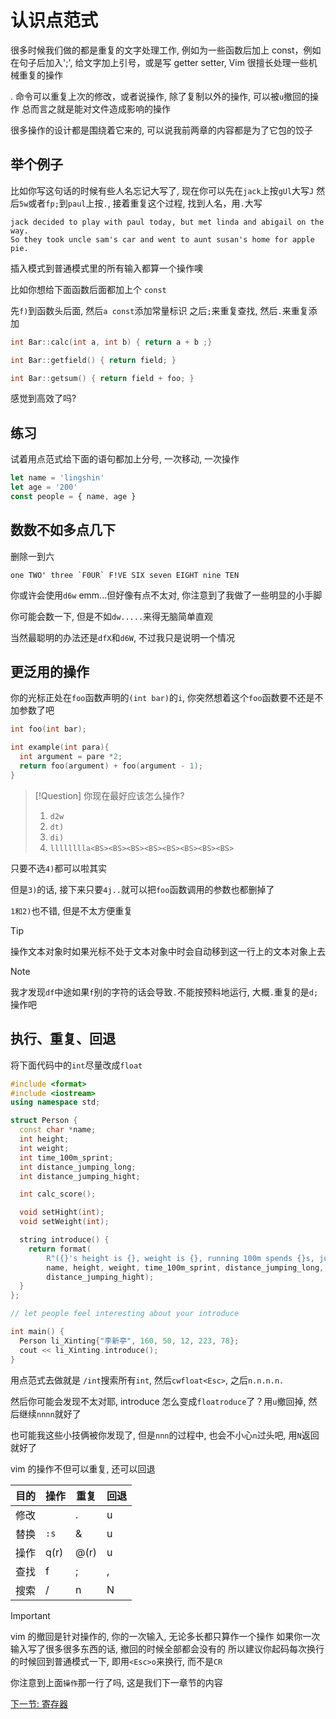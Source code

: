 # 认识点范式

很多时候我们做的都是重复的文字处理工作,
例如为一些函数后加上 const，例如在句子后加入';',
给文字加上引号，或是写 getter setter,
Vim 很擅长处理一些机械重复的操作

. 命令可以重复上次的修改，或者说操作, 除了复制以外的操作, 可以被`u`撤回的操作
总而言之就是能对文件造成影响的操作

很多操作的设计都是围绕着它来的, 可以说我前两章的内容都是为了它包的饺子

## 举个例子

比如你写这句话的时候有些人名忘记大写了, 现在你可以先在`jack`上按`gUl`大写`J`
然后`5w`或者`fp;`到`paul`上按`.`, 接着重复这个过程, 找到人名，用`.`大写

```text
jack decided to play with paul today, but met linda and abigail on the way.
So they took uncle sam's car and went to aunt susan's home for apple pie.
```

插入模式到普通模式里的所有输入都算一个操作噢

比如你想给下面函数后面都加上个 `const`

先`f)`到函数头后面, 然后`a const`添加常量标识
之后`;`来重复查找, 然后`.`来重复添加

```c++
int Bar::calc(int a, int b) { return a + b ;}

int Bar::getfield() { return field; }

int Bar::getsum() { return field + foo; }
```

感觉到高效了吗?

## 练习

试着用点范式给下面的语句都加上分号, 一次移动, 一次操作

```JavaScript
let name = 'lingshin'
let age = '200'
const people = { name, age }
```

## 数数不如多点几下

删除一到六

```text
one TWO' three `F0UR` F!VE SIX seven EIGHT nine TEN
```

你或许会使用`d6w` emm...但好像有点不太对, 你注意到了我做了一些明显的小手脚

你可能会数一下, 但是不如`dw.....`来得无脑简单直观

当然最聪明的办法还是`dfX`和`d6W`, 不过我只是说明一个情况

## 更泛用的操作

你的光标正处在`foo`函数声明的`(int bar)`的`i`, 你突然想着这个`foo`函数要不还是不加参数了吧

```c
int foo(int bar);

int example(int para){
  int argument = pare *2;
  return foo(argument) + foo(argument - 1);
}
```

> [!Question]
> 你现在最好应该怎么操作?
>
> 1. `d2w`
> 2. `dt)`
> 3. `di)`
> 4. `lllllllla<BS><BS><BS><BS><BS><BS><BS><BS>`

只要不选`4)`都可以啦其实

但是`3)`的话, 接下来只要`4j..`就可以把`foo`函数调用的参数也都删掉了

`1和2)`也不错, 但是不太方便重复

> [!TIP]
> 操作文本对象时如果光标不处于文本对象中时会自动移到这一行上的文本对象上去

> [!NOTE]
> 我才发现`df`中途如果`f`别的字符的话会导致`.`不能按预料地运行, 大概`.`重复的是`d;`操作吧

## 执行、重复、回退

将下面代码中的`int`尽量改成`float`

```cpp
#include <format>
#include <iostream>
using namespace std;

struct Person {
  const char *name;
  int height;
  int weight;
  int time_100m_sprint;
  int distance_jumping_long;
  int distance_jumping_hight;

  int calc_score();

  void setHight(int);
  void setWeight(int);

  string introduce() {
    return format(
        R"({}'s height is {}, weight is {}, running 100m spends {}s, jumps {}cm long, and {}cm high)",
        name, height, weight, time_100m_sprint, distance_jumping_long,
        distance_jumping_hight);
  }
};

// let people feel interesting about your introduce

int main() {
  Person li_Xinting{"李新亭", 160, 50, 12, 223, 78};
  cout << li_Xinting.introduce();
}
```

用点范式去做就是
`/int`搜索所有`int`, 然后`cwfloat<Esc>`, 之后`n.n.n.n.`

然后你可能会发现不太对耶, introduce 怎么变成`floatroduce`了？用`u`撤回掉, 然后继续`nnnn`就好了

也可能我这些小技俩被你发现了, 但是`nnn`的过程中, 也会不小心`n`过头吧, 用`N`返回就好了

vim 的操作不但可以重复, 还可以回退

| 目的 | 操作 | 重复 | 回退 |
| ---- | ---- | ---- | ---- |
| 修改 |      | .    | u    |
| 替换 | `:s` | &    | u    |
| 操作 | q(r) | @(r) | u    |
| 查找 | f    | ;    | ,    |
| 搜索 | /    | n    | N    |

> [!IMPORTANT]
> vim 的撤回是针对操作的, 你的一次输入, 无论多长都只算作一个操作
> 如果你一次输入写了很多很多东西的话, 撤回的时候全部都会没有的
> 所以建议你起码每次换行的时候回到普通模式一下, 即用`<Esc>o`来换行, 而不是`CR`

你注意到上面`操作`那一行了吗, 这是我们下一章节的内容

[下一节: 寄存器](./6.寄存器.md)
